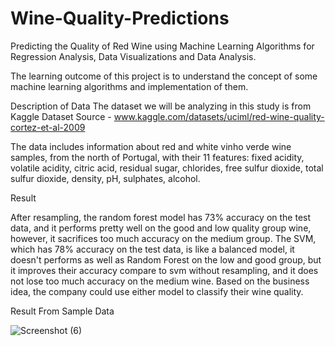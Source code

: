 # Wine-Quality-Predictions
Predicting the Quality of Red Wine using Machine Learning Algorithms for Regression Analysis, Data Visualizations and Data Analysis.

The learning outcome of this project is to understand the concept of some machine learning algorithms and implementation of them.

Description of Data
The dataset we will be analyzing in this study is from Kaggle 
Dataset Source - www.kaggle.com/datasets/uciml/red-wine-quality-cortez-et-al-2009

The data includes information about red and white vinho verde wine samples, from the north of Portugal, with their 11 features: fixed acidity, volatile acidity, citric acid, residual sugar, chlorides, free sulfur dioxide, total sulfur dioxide, density, pH, sulphates, alcohol.

Result

After resampling, the random forest model has 73% accuracy on the test data, and it performs pretty well on the good and low quality group wine, however, it sacrifices too much accuracy on the medium group. The SVM, which has 78% accuracy on the test data, is like a balanced model, it doesn't performs as well as Random Forest on the low and good group, but it improves their accuracy compare to svm without resampling, and it does not lose too much accuracy on the medium wine. Based on the business idea, the company could use either model to classify their wine quality.

Result From Sample Data

![Screenshot (6)](https://user-images.githubusercontent.com/103004019/169652821-b7613481-f27c-4229-bf30-931ab7c410ce.png)
